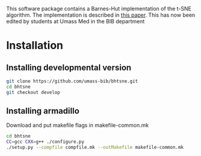
This software package contains a Barnes-Hut implementation of the t-SNE algorithm. The implementation is described in [this paper](http://lvdmaaten.github.io/publications/papers/JMLR_2014.pdf). This has now been edited by students at Umass Med in the BIB department


# Installation #


## Installing developmental version
```bash
git clone https://github.com/umass-bib/bhtsne.git
cd bhtsne 
git checkout develop
```

## Installing armadillo

Download and put makefile flags in makefile-common.mk

```bash
cd bhtsne 
CC=gcc CXX=g++ ./configure.py
./setup.py --compfile compfile.mk --outMakefile makefile-common.mk
```


